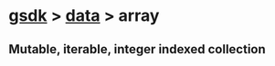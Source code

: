 # [gsdk](../../README.md) > [data](../data.md) > array

## Mutable, iterable, integer indexed collection